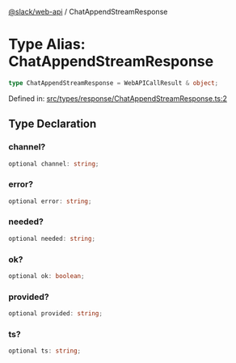 [@slack/web-api](../index.md) / ChatAppendStreamResponse

# Type Alias: ChatAppendStreamResponse

```ts
type ChatAppendStreamResponse = WebAPICallResult & object;
```

Defined in: [src/types/response/ChatAppendStreamResponse.ts:2](https://github.com/slackapi/node-slack-sdk/blob/main/packages/web-api/src/types/response/ChatAppendStreamResponse.ts#L2)

## Type Declaration

### channel?

```ts
optional channel: string;
```

### error?

```ts
optional error: string;
```

### needed?

```ts
optional needed: string;
```

### ok?

```ts
optional ok: boolean;
```

### provided?

```ts
optional provided: string;
```

### ts?

```ts
optional ts: string;
```
